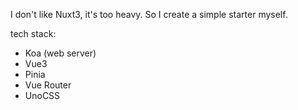 I don't like Nuxt3, it's too heavy. So I create a simple starter myself.

tech stack:
* Koa (web server)
* Vue3
* Pinia
* Vue Router
* UnoCSS